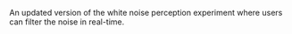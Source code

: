 An updated version of the white noise perception experiment where users can filter the noise in real-time.
